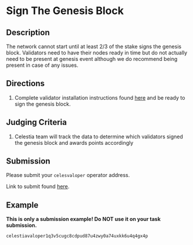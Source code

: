 # Sign The Genesis Block

## Description

The network cannot start until at least 2/3 of the stake signs the genesis block.
Validators need to have their nodes ready in time but do not actually need to
be present at genesis event although we do recommend being present in case
of any issues.

## Directions

1. Complete validator installation instructions found
  [here](https://docs.celestia.org/nodes/validator-node) and be
  ready to sign the genesis block.

## Judging Criteria

1. Celestia team will track the data to determine which validators
  signed the genesis block and awards points accordingly

## Submission

Please submit your `celesvaloper` operator address.

Link to submit found [here](https://celestia.knack.com/theblockspacerace#testnet-portal).

## Example

**This is only a submission example! Do NOT use it on your task submission.**

`celestiavaloper1q3v5cugc8cdpud87u4zwy0a74uxkk6u4q4gx4p`
